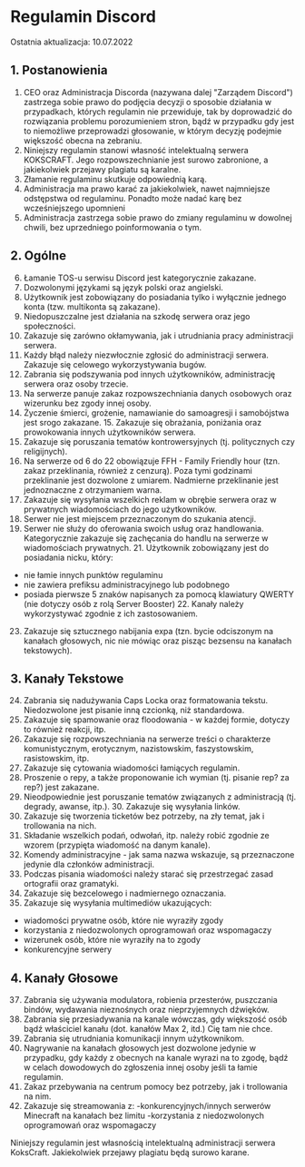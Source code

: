 # Regulamin Discord
Ostatnia aktualizacja: 10.07.2022 
## 1. Postanowienia 
1. CEO oraz Administracja Discorda (nazywana dalej "Zarządem Discord") zastrzega sobie prawo do podjęcia decyzji o sposobie działania w przypadkach, których regulamin nie przewiduje, tak by doprowadzić do rozwiązania problemu porozumieniem stron, bądź w przypadku gdy jest to niemożliwe przeprowadzi głosowanie, w którym decyzję podejmie większość obecna na zebraniu.
2. Niniejszy regulamin stanowi własność intelektualną serwera KOKSCRAFT. Jego rozpowszechnianie jest surowo zabronione, a jakiekolwiek przejawy plagiatu są karalne.
3. Złamanie regulaminu skutkuje odpowiednią karą.
4. Administracja ma prawo karać za jakiekolwiek, nawet najmniejsze odstępstwa od regulaminu. Ponadto może nadać karę bez wcześniejszego upomnieni
5. Administracja zastrzega sobie prawo do zmiany regulaminu w dowolnej chwili, bez uprzedniego poinformowania o tym.
## 2. Ogólne
6. Łamanie TOS-u serwisu Discord jest kategorycznie zakazane.
7. Dozwolonymi językami są język polski oraz angielski.
8. Użytkownik jest zobowiązany do posiadania tylko i wyłącznie jednego konta (tzw. multikonta są zakazane).
9. Niedopuszczalne jest działania na szkodę serwera oraz jego społeczności.
10. Zakazuje się zarówno okłamywania, jak i utrudniania pracy administracji serwera.
11. Każdy błąd należy niezwłocznie zgłosić do administracji serwera. Zakazuje się celowego wykorzystywania bugów.
12. Zabrania się podszywania pod innych użytkowników, administrację serwera oraz osoby trzecie.
13. Na serwerze panuje zakaz rozpowszechniania danych osobowych oraz wizerunku bez zgody innej osoby.
14. Życzenie śmierci, grożenie, namawianie do samoagresji i samobójstwa jest srogo zakazane.
⁣15. Zakazuje się obrażania, poniżania oraz prowokowania innych użytkowników serwera.
16. Zakazuje się poruszania tematów kontrowersyjnych (tj. politycznych czy religijnych).
17. Na serwerze od 6 do 22 obowiązuje FFH - Family Friendly hour (tzn. zakaz przeklinania, również z cenzurą). Poza tymi godzinami przeklinanie jest dozwolone z umiarem. Nadmierne przeklinanie jest jednoznaczne z otrzymaniem warna.
18. Zakazuje się wysyłania wszelkich reklam w obrębie serwera oraz w prywatnych wiadomościach do jego użytkowników.
19. Serwer nie jest miejscem przeznaczonym do szukania atencji.
20. Serwer nie służy do oferowania swoich usług oraz handlowania. Kategorycznie zakazuje się zachęcania do handlu na serwerze w wiadomościach prywatnych.
⁣21. Użytkownik zobowiązany jest do posiadania nicku, który:
- nie łamie innych punktów regulaminu
- nie zawiera prefiksu administracyjnego lub podobnego
- posiada pierwsze 5 znaków napisanych za pomocą klawiatury QWERTY (nie dotyczy osób z rolą Server Booster)
⁣22. Kanały należy wykorzystywać zgodnie z ich zastosowaniem.
23. Zakazuje się sztucznego nabijania expa (tzn. bycie odciszonym na kanałach głosowych, nic nie mówiąc oraz pisząc bezsensu na kanałach tekstowych).
## 3. Kanały Tekstowe
24. Zabrania się nadużywania Caps Locka oraz formatowania tekstu. Niedozwolone jest pisanie inną czcionką, niż standardowa.
25. Zakazuje się spamowanie oraz floodowania - w każdej formie, dotyczy to również reakcji, itp.⁣
26. Zakazuje się rozpowszechniania na serwerze treści o charakterze komunistycznym, erotycznym, nazistowskim, faszystowskim, rasistowskim, itp.
27. Zakazuje się cytowania wiadomości łamiących regulamin.
28. Proszenie o repy, a także proponowanie ich wymian (tj. pisanie rep? za rep?) jest zakazane.
29. Nieodpowiednie jest poruszanie tematów związanych z administracją (tj. degrady, awanse, itp.).
⁣30. Zakazuje się wysyłania linków.
31. Zakazuje się tworzenia ticketów bez potrzeby, na zły temat, jak i trollowania na nich.
32. Składanie wszelkich podań, odwołań, itp. należy robić zgodnie ze wzorem (przypięta wiadomość na danym kanale).
33. Komendy administracyjne - jak sama nazwa wskazuje, są przeznaczone jedynie dla członków administracji.
34. Podczas pisania wiadomości należy starać się przestrzegać zasad ortografii oraz gramatyki.
35. Zakazuje się bezcelowego i nadmiernego oznaczania.
36. Zakazuje się wysyłania multimediów ukazujących:
- wiadomości prywatne osób, które nie wyraziły zgody
- korzystania z niedozwolonych oprogramowań oraz wspomagaczy
- wizerunek osób, które nie wyraziły na to zgody
- konkurencyjne serwery
## 4. Kanały Głosowe
37. Zabrania się używania modulatora, robienia przesterów, puszczania bindów, wydawania nieznośnych oraz nieprzyjemnych dźwięków.
38. Zabrania się przesiadywania na kanale wówczas, gdy większość osób bądź właściciel kanału (dot. kanałów Max 2, itd.) Cię tam nie chce.
39. Zabrania się utrudniania komunikacji innym użytkownikom.
40. Nagrywanie na kanałach głosowych jest dozwolone jedynie w przypadku, gdy każdy z obecnych na kanale wyrazi na to zgodę, bądź w celach dowodowych do zgłoszenia innej osoby jeśli ta łamie regulamin.
41. Zakaz przebywania na centrum pomocy bez potrzeby, jak i trollowania na nim.
42. Zakazuje się streamowania z:
-konkurencyjnych/innych serwerów Minecraft na kanałach bez limitu
-korzystania z niedozwolonych oprogramowań oraz wspomagaczy

Niniejszy regulamin jest własnością intelektualną administracji serwera KoksCraft. 
Jakiekolwiek przejawy plagiatu będą surowo karane.

